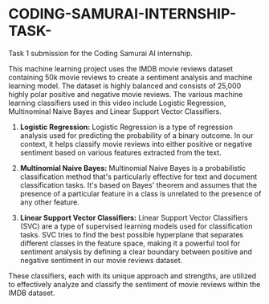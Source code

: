 # CODING-SAMURAI-INTERNSHIP-TASK-
Task 1 submission for the Coding Samurai AI internship.

This machine learning project uses the IMDB movie reviews dataset containing 50k movie reviews to create a sentiment analysis and machine learning model. The dataset is highly balanced and consists of 25,000 highly polar positive and negative movie reviews. The various machine learning classifiers used in this video include Logistic Regression, Multinominal Naive Bayes and Linear Support Vector Classifiers.


1. **Logistic Regression:**
   Logistic Regression is a type of regression analysis used for predicting the probability of a binary outcome. In our context, it helps classify movie reviews into either positive or negative sentiment based on various features extracted from the text.

2. **Multinomial Naive Bayes:**
   Multinomial Naive Bayes is a probabilistic classification method that's particularly effective for text and document classification tasks. It's based on Bayes' theorem and assumes that the presence of a particular feature in a class is unrelated to the presence of any other feature.

3. **Linear Support Vector Classifiers:**
   Linear Support Vector Classifiers (SVC) are a type of supervised learning models used for classification tasks. SVC tries to find the best possible hyperplane that separates different classes in the feature space, making it a powerful tool for sentiment analysis by defining a clear boundary between positive and negative sentiment in our movie reviews dataset.

These classifiers, each with its unique approach and strengths, are utilized to effectively analyze and classify the sentiment of movie reviews within the IMDB dataset.
